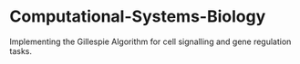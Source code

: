 # Computational-Systems-Biology

Implementing the Gillespie Algorithm for cell signalling and gene regulation tasks. 
